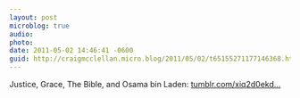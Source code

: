 ```yaml
---
layout: post
microblog: true
audio: 
photo: 
date: 2011-05-02 14:46:41 -0600
guid: http://craigmcclellan.micro.blog/2011/05/02/t65155271177146368.html
---
```

Justice, Grace, The Bible, and Osama bin Laden: [tumblr.com/xiq2d0ekd...](http://tumblr.com/xiq2d0ekdd)
